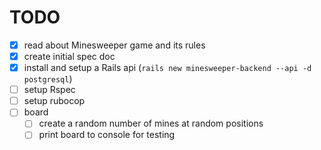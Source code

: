 # TODO

- [x] read about Minesweeper game and its rules
- [x] create initial spec doc
- [x] install and setup a Rails api (`rails new minesweeper-backend --api -d postgresql`)
- [ ] setup Rspec
- [ ] setup rubocop
- [ ] board
  - [ ] create a random number of mines at random positions
  - [ ] print board to console for testing
